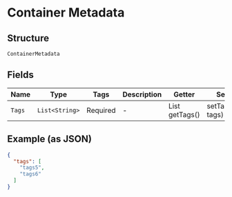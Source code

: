 
# Container Metadata

## Structure

`ContainerMetadata`

## Fields

| Name | Type | Tags | Description | Getter | Setter |
|  --- | --- | --- | --- | --- | --- |
| `Tags` | `List<String>` | Required | - | List<String> getTags() | setTags(List<String> tags) |

## Example (as JSON)

```json
{
  "tags": [
    "tags5",
    "tags6"
  ]
}
```

